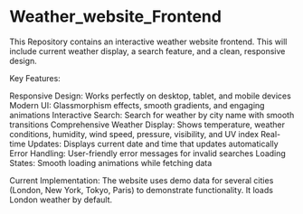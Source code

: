 # Weather_website_Frontend
This Repository contains an interactive weather website frontend. This will include current weather display, a search feature, and a clean, responsive design.


Key Features:

Responsive Design: Works perfectly on desktop, tablet, and mobile devices
Modern UI: Glassmorphism effects, smooth gradients, and engaging animations
Interactive Search: Search for weather by city name with smooth transitions
Comprehensive Weather Display: Shows temperature, weather conditions, humidity, wind speed, pressure, visibility, and UV index
Real-time Updates: Displays current date and time that updates automatically
Error Handling: User-friendly error messages for invalid searches
Loading States: Smooth loading animations while fetching data

Current Implementation:
The website uses demo data for several cities (London, New York, Tokyo, Paris) to demonstrate functionality. It loads London weather by default.

